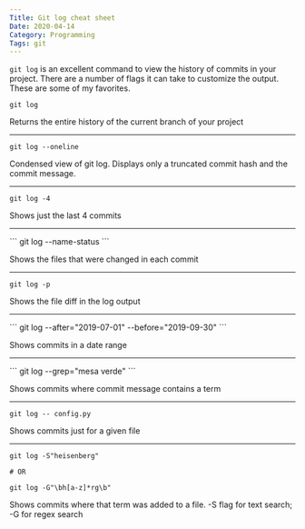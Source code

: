 ```yaml
---
Title: Git log cheat sheet
Date: 2020-04-14
Category: Programming
Tags: git
---
```


`git log` is an excellent command to view the history of commits in your project.  There are a number of flags it can take to customize the output.  These are some of my favorites.


```
git log
```
Returns the entire history of the current branch of your project 

<hr>

```
git log --oneline
```
Condensed view of git log. Displays only a truncated commit hash and the commit message.
<hr>

```
git log -4
```
Shows just the last 4 commits

<hr>
```
git log --name-status
```

Shows the files that were changed in each commit
<hr>

```
git log -p
```

Shows the file diff in the log output
<hr>
```
git log --after="2019-07-01" --before="2019-09-30"
```

Shows commits in a date range
<hr>
```
git log --grep="mesa verde"
```

Shows commits where commit message contains a term
<hr>

```
git log -- config.py
```

Shows commits just for a given file
<hr>

```
git log -S"heisenberg"

# OR 

git log -G"\bh[a-z]*rg\b"

```

Shows commits where that term was added to a file.  -S flag for text search; -G for regex search